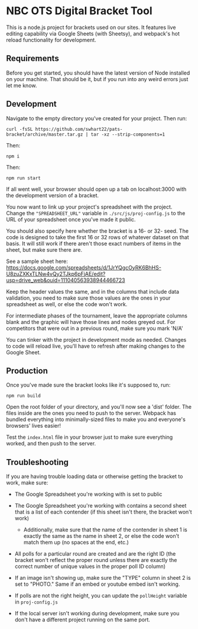 # NBC OTS Digital Bracket Tool
This is a node.js project for brackets used on our sites. It features live editing capability via Google Sheets (with Sheetsy), and webpack's hot reload functionality for development.
## Requirements
Before you get started, you should have the latest version of Node installed on your machine. That should be it, but if you run into any weird errors just let me know. 
## Development
Navigate to the empty directory you've created for your project. Then run: 
```
curl -fsSL https://github.com/swhart22/pats-bracket/archive/master.tar.gz | tar -xz --strip-components=1
```
Then:
```
npm i
```
Then:
```
npm run start
```
If all went well, your browser should open up a tab on localhost:3000 with the development version of a bracket. 

You now want to link up your project's spreadsheet with the project. Change the `"SPREADSHEET_URL"` variable in `./src/js/proj-config.js` to the URL of your spreadsheet once you've made it public. 

You should also specify here whether the bracket is a 16- or 32- seed. The code is designed to take the first 16 or 32 rows of whatever dataset on that basis. It will still work if there aren't those exact numbers of items in the sheet, but make sure there are. 

See a sample sheet here: https://docs.google.com/spreadsheets/d/1JrYQgcOyRK6BhHS-U8zuZXKxTLNw4vQy2TJkp6pFjAE/edit?usp=drive_web&ouid=111040563938944466723

Keep the header values the same, and in the columns that include data validation, you need to make sure those values are the ones in your spreadsheet as well, or else the code won't work.

For intermediate phases of the tournament, leave the appropriate columns blank and the graphic will have those lines and nodes greyed out. For competitors that were out in a previous round, make sure you mark 'N/A' 

You can tinker with the project in development mode as needed. Changes to code will reload live, you'll have to refresh after making changes to the Google Sheet. 

## Production

Once you've made sure the bracket looks like it's supposed to, run:
```
npm run build
```
Open the root folder of your directory, and you'll now see a 'dist' folder. The files inside are the ones you need to push to the server. Webpack has bundled everything into minimally-sized files to make you and everyone's browsers' lives easier!

Test the `index.html` file in your browser just to make sure everything worked, and then push to the server. 

## Troubleshooting

If you are having trouble loading data or otherwise getting the bracket to work, make sure: 

* The Google Spreadsheet you're working with is set to public

* The Google Spreadsheet you're working with contains a second sheet that is a list of each contender (if this sheet isn't there, the bracket won't work)

	* Additionally, make sure that the name of the contender in sheet 1 is exactly the same as the name in sheet 2, or else the code won't match them up (no spaces at the end, etc.)

* All polls for a particular round are created and are the right ID (the bracket won't reflect the proper round unless there are exactly the correct number of unique values in the proper poll ID column)

* If an image isn't showing up, make sure the "TYPE" column in sheet 2 is set to "PHOTO." Same if an embed or youtube embed isn't working.

* If polls are not the right height, you can update the `pollHeight` variable in `proj-config.js`

* If the local server isn't working during development, make sure you don't have a different project running on the same port.